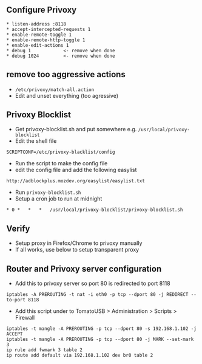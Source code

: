 ## Configure Privoxy
```
* listen-address :8118
* accept-intercepted-requests 1
* enable-remote-toggle 1
* enable-remote-http-toggle 1
* enable-edit-actions 1
* debug 1            <- remove when done
* debug 1024         <- remove when done
```

## remove too aggressive actions
* `/etc/privoxy/match-all.action`
* Edit and unset everything (too agressive)

## Privoxy Blocklist
* Get privoxy-blocklist.sh and put somewhere e.g. `/usr/local/privoxy-blocklist`
* Edit the shell file
```
SCRIPTCONF=/etc/privoxy-blacklist/config
```
* Run the script to make the config file
* edit the config file and add the following easylist
```
http://adblockplus.mozdev.org/easylist/easylist.txt
```
* Run `privoxy-blocklist.sh`
* Setup a cron job to run at midnight 
```
* 0	*	*	*	/usr/local/privoxy-blocklist/privoxy-blocklist.sh
```

## Verify
* Setup proxy in Firefox/Chrome to privoxy manually 
* If all works, use below to setup transparent proxy

## Router and Privoxy server configuration
* Add this to privoxy server so port 80 is redirected to port 8118
```
iptables -A PREROUTING -t nat -i eth0 -p tcp --dport 80 -j REDIRECT --to-port 8118
```

* Add this script under to TomatoUSB > Administration > Scripts > Firewall
```
iptables -t mangle -A PREROUTING -p tcp --dport 80 -s 192.168.1.102 -j ACCEPT
iptables -t mangle -A PREROUTING -p tcp --dport 80 -j MARK --set-mark 3
ip rule add fwmark 3 table 2
ip route add default via 192.168.1.102 dev br0 table 2
```
